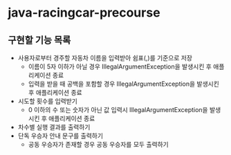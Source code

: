 # java-racingcar-precourse

## 구현할 기능 목록
* 사용자로부터 경주할 자동차 이름을 입력받아 쉼표(,)를 기준으로 저장
  * 이름이 5자 이하가 아닐 경우 IllegalArgumentException을 발생시킨 후 애플리케이션 종료
  * 입력을 받을 때 공백을 포함할 경우 IllegalArgumentException을 발생시킨 후 애플리케이션 종료
* 시도할 횟수를 입력받기
  * 0 이하의 수 또는 숫자가 아닌 값 입력시 IllegalArgumentException을 발생시킨 후 애플리케이션 종료
* 차수별 실행 결과를 출력하기
* 단독 우승자 안내 문구를 출력하기
  * 공동 우승자가 존재할 경우 공동 우승자를 모두 출력하기